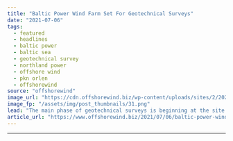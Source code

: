```yaml
---
title: "Baltic Power Wind Farm Set For Geotechnical Surveys"
date: "2021-07-06"
tags: 
  - featured
  - headlines
  - baltic power
  - baltic sea
  - geotechnical survey
  - northland power
  - offshore wind
  - pkn orlen
  - offshorewind
source: "offshorewind"
image_url: "https://cdn.offshorewind.biz/wp-content/uploads/sites/2/2021/07/06101003/Baltic-Power-Wind-Farm-Set-For-Geotechnical-Surveys.png"
image_fp: "/assets/img/post_thumbnails/31.png"
lead: "The main phase of geotechnical surveys is beginning at the site of the planned"
article_url: "https://www.offshorewind.biz/2021/07/06/baltic-power-wind-farm-set-for-geotechnical-surveys/"
---
```


---
